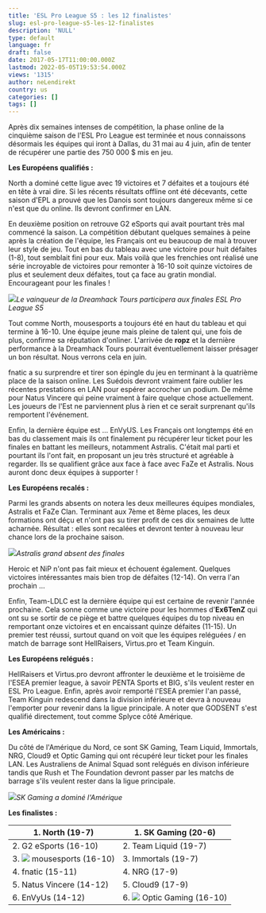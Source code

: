 ```yaml
---
title: 'ESL Pro League S5 : les 12 finalistes'
slug: esl-pro-league-s5-les-12-finalistes
description: 'NULL'
type: default
language: fr
draft: false
date: 2017-05-17T11:00:00.000Z
lastmod: 2022-05-05T19:53:54.000Z
views: '1315'
author: neLendirekt
country: us
categories: []
tags: []
---
```

Après dix semaines intenses de compétition, la phase online de la cinquième saison de l'ESL Pro League est terminée et nous connaissons désormais les équipes qui iront à Dallas, du 31 mai au 4 juin, afin de tenter de récupérer une partie des 750 000 $ mis en jeu.

**Les Européens qualifiés :**

North a dominé cette ligue avec 19 victoires et 7 défaites et a toujours été en tête à vrai dire. Si les récents résultats offline ont été décevants, cette saison d'EPL a prouvé que les Danois sont toujours dangereux même si ce n'est que du online. Ils devront confirmer en LAN.

En deuxième position on retrouve G2 eSports qui avait pourtant très mal commencé la saison. La compétition débutant quelques semaines à peine après la création de l'équipe, les Français ont eu beaucoup de mal à trouver leur style de jeu. Tout en bas du tableau avec une victoire pour huit défaites (1-8), tout semblait fini pour eux. Mais voilà que les frenchies ont réalisé une série incroyable de victoires pour remonter à 16-10 soit quinze victoires de plus et seulement deux défaites, tout ça face au gratin mondial. Encourageant pour les finales !

![](/storage/images/591c22a6dee76_g2-dh-tourspng.png)_Le vainqueur de la Dreamhack Tours participera aux finales ESL Pro League S5_

Tout comme North, mousesports a toujours été en haut du tableau et qui termine à 16-10\. Une équipe jeune mais pleine de talent qui, une fois de plus, confirme sa réputation d'onliner. L'arrivée de **ropz** et la dernière performance à la Dreamhack Tours pourrait éventuellement laisser présager un bon résultat. Nous verrons cela en juin.

fnatic a su surprendre et tirer son épingle du jeu en terminant à la quatrième place de la saison online. Les Suédois devront vraiment faire oublier les récentes prestations en LAN pour espérer accrocher un podium. De même pour Natus Vincere qui peine vraiment à faire quelque chose actuellement. Les joueurs de l'Est ne parviennent plus à rien et ce serait surprenant qu'ils remportent l'événement.

Enfin, la dernière équipe est ... EnVyUS. Les Français ont longtemps été en bas du classement mais ils ont finalement pu récupérer leur ticket pour les finales en battant les meilleurs, notamment Astralis. C'était mal parti et pourtant ils l'ont fait, en proposant un jeu très structuré et agréable à regarder. Ils se qualifient grâce aux face à face avec FaZe et Astralis. Nous auront donc deux équipes à supporter !

**Les Européens recalés :**

Parmi les grands absents on notera les deux meilleures équipes mondiales, Astralis et FaZe Clan. Terminant aux 7ème et 8ème places, les deux formations ont déçu et n'ont pas su tirer profit de ces dix semaines de lutte acharnée. Résultat : elles sont recalées et devront tenter à nouveau leur chance lors de la prochaine saison.

![](/storage/images/591c239505ec9_astralisjpg.jpg)_Astralis grand absent des finales_

Heroic et NiP n'ont pas fait mieux et échouent également. Quelques victoires intéressantes mais bien trop de défaites (12-14). On verra l'an prochain ...

Enfin, Team-LDLC est la dernière équipe qui est certaine de revenir l'année prochaine. Cela sonne comme une victoire pour les hommes d'**Ex6TenZ** qui ont su se sortir de ce piège et battre quelques équipes du top niveau en remportant onze victoires et en encaissant quinze défaites (11-15). Un premier test réussi, surtout quand on voit que les équipes reléguées / en match de barrage sont HellRaisers, Virtus.pro et Team Kinguin.

**Les Européens relégués :**

HellRaisers et Virtus.pro devront affronter le deuxième et le troisième de l'ESEA premier league, à savoir PENTA Sports et BIG, s'ils veulent rester en ESL Pro League. Enfin, après avoir remporté l'ESEA premier l'an passé, Team Kinguin redescend dans la division inférieure et devra à nouveau l'emporter pour revenir dans la ligue principale. A noter que GODSENT s'est qualifié directement, tout comme Splyce côté Amérique.

**Les Américains :**

Du côté de l'Amérique du Nord, ce sont SK Gaming, Team Liquid, Immortals, NRG, Cloud9 et Optic Gaming qui ont récupéré leur ticket pour les finales LAN. Les Australiens de Animal Squad sont relégués en divison inférieure tandis que Rush et The Foundation devront passer par les matchs de barrage s'ils veulent rester dans la ligue principale.

![](/storage/images/591c243f51dab_sk-gamingpng.png)_SK Gaming a dominé l'Amérique_

**Les finalistes :**

| 1\. North (19-7)                                                                   | 1\. SK Gaming (20-6)                                                            |
| ---------------------------------------------------------------------------------- | ------------------------------------------------------------------------------- |
| 2\. G2 eSports (16-10)                                                             | 2\. Team Liquid (19-7)                                                          |
| 3\. ![](/storage/countries/flag/europe_flag_580d21b984714.gif) mousesports (16-10) | 3\. Immortals (19-7)                                                            |
| 4\. fnatic (15-11)                                                                 | 4\. NRG (17-9)                                                                  |
| 5\. Natus Vincere (14-12)                                                          | 5\. Cloud9 (17-9)                                                               |
| 6\. EnVyUs (14-12)                                                                 | 6\. ![](/storage/countries/flag/na_flag_58176583b5a4d.png) Optic Gaming (16-10) |
